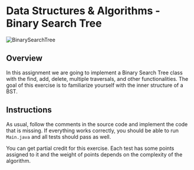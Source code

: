 # Data Structures & Algorithms - Binary Search Tree
![BinarySearchTree](https://sarabostani-public.s3.amazonaws.com/ds-and-algo/img/bst.gif)
## Overview
In this assignment we are going to implement a Binary Search Tree class with the find, add, delete, multiple traversals, and other functionalities. The goal of this exercise is to familiarize yourself with the inner structure of a BST.
## Instructions
As usual, follow the comments in the source code and implement the code that is missing. If everything works correctly, you should be able to run `Main.java` and all tests should pass as well.

You can get partial credit for this exercise. Each test has some points assigned to it and the weight of points depends on the complexity of the algorithm.
